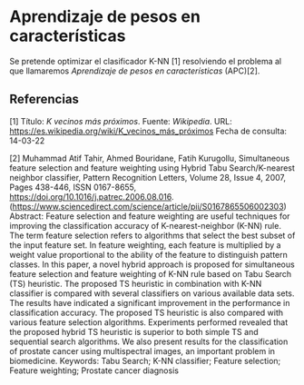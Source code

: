 # Aprendizaje de pesos en características   

Se pretende optimizar el clasificador K-NN [1] resolviendo el problema al que llamaremos 
*Aprendizaje de pesos en características* (APC)[2].

## Referencias   
[1] Título: *$K$ vecinos más próximos*. Fuente: *Wikipedia*. URL: https://es.wikipedia.org/wiki/K_vecinos_más_próximos Fecha de consulta: 14-03-22

[2] Muhammad Atif Tahir, Ahmed Bouridane, Fatih Kurugollu,
Simultaneous feature selection and feature weighting using Hybrid Tabu Search/K-nearest neighbor classifier,
Pattern Recognition Letters,
Volume 28, Issue 4,
2007,
Pages 438-446,
ISSN 0167-8655,
https://doi.org/10.1016/j.patrec.2006.08.016.
(https://www.sciencedirect.com/science/article/pii/S0167865506002303)
Abstract: Feature selection and feature weighting are useful techniques for improving the classification accuracy of K-nearest-neighbor (K-NN) rule. The term feature selection refers to algorithms that select the best subset of the input feature set. In feature weighting, each feature is multiplied by a weight value proportional to the ability of the feature to distinguish pattern classes. In this paper, a novel hybrid approach is proposed for simultaneous feature selection and feature weighting of K-NN rule based on Tabu Search (TS) heuristic. The proposed TS heuristic in combination with K-NN classifier is compared with several classifiers on various available data sets. The results have indicated a significant improvement in the performance in classification accuracy. The proposed TS heuristic is also compared with various feature selection algorithms. Experiments performed revealed that the proposed hybrid TS heuristic is superior to both simple TS and sequential search algorithms. We also present results for the classification of prostate cancer using multispectral images, an important problem in biomedicine.
Keywords: Tabu Search; K-NN classifier; Feature selection; Feature weighting; Prostate cancer diagnosis